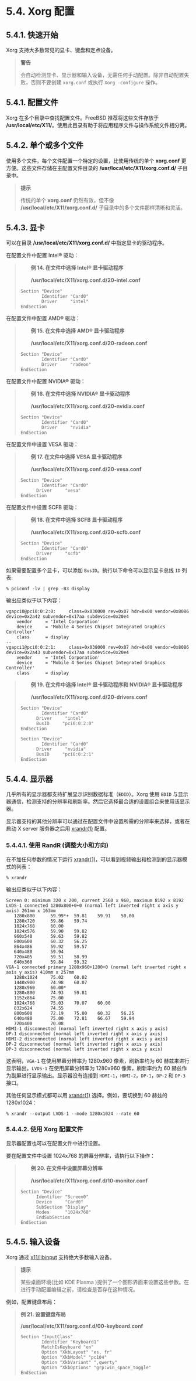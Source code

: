 # 5.4. Xorg 配置

## 5.4.1. 快速开始

Xorg 支持大多数常见的显卡、键盘和定点设备。

>**警告**
>
>会自动检测显卡、显示器和输入设备，无需任何手动配置。除非自动配置失败，否则不要创建 `xorg.conf` 或执行 `Xorg -configure` 操作。

## 5.4.1. 配置文件

Xorg 在多个目录中查找配置文件。FreeBSD 推荐将这些文件存放于 **/usr/local/etc/X11/**。使用此目录有助于将应用程序文件与操作系统文件相分离。

## 5.4.2. 单个或多个文件

使用多个文件，每个文件配置一个特定的设置，比使用传统的单个 **xorg.conf** 更方便。这些文件存储在主配置文件目录的 **/usr/local/etc/X11/xorg.conf.d/** 子目录中。

>**提示**
>
>传统的单个 **xorg.conf** 仍然有效，但不像 **/usr/local/etc/X11/xorg.conf.d/** 子目录中的多个文件那样清晰和灵活。

## 5.4.3. 显卡

可以在目录 **/usr/local/etc/X11/xorg.conf.d/** 中指定显卡的驱动程序。

在配置文件中配置 Intel® 驱动：

> 　　**例 14. 在文件中选择 Intel® 显卡驱动程序**
>
> 　　**/usr/local/etc/X11/xorg.conf.d/20-intel.conf**
>
> ```
> Section "Device"
>         Identifier "Card0"
>         Driver     "intel"
> EndSection
> ```

在配置文件中配置 AMD® 驱动：

> 　　**例 15. 在文件中选择 AMD® 显卡驱动程序**
>
> 　　**/usr/local/etc/X11/xorg.conf.d/20-radeon.conf**
>
> ```
> Section "Device"
>         Identifier "Card0"
>         Driver     "radeon"
> EndSection
> ```

在配置文件中配置 NVIDIA® 驱动：

> 　　**例 16. 在文件中选择 NVIDIA® 显卡驱动程序**
>
> 　　**/usr/local/etc/X11/xorg.conf.d/20-nvidia.conf**
>
> ```
> Section "Device"
>         Identifier "Card0"
>         Driver     "nvidia"
> EndSection
> ```

在配置文件中设置 VESA 驱动：

> 　　**例 17. 在文件中选择 VESA 显卡驱动程序**
>
> 　　**/usr/local/etc/X11/xorg.conf.d/20-vesa.conf**
>
> ```
> Section "Device"
>   	  Identifier "Card0"
>       Driver     "vesa"
> EndSection
> ```

在配置文件中设置 SCFB 驱动：

> 　　**例 18. 在文件中选择 SCFB 显卡驱动程序**
> 
> 　　**/usr/local/etc/X11/xorg.conf.d/20-scfb.conf**
> 
> ```
> Section "Device"
>    	  Identifier "Card0"
>       Driver     "scfb"
> EndSection
> ```

如果需要配置多个显卡，可以添加 `BusID`。执行以下命令可以显示显卡总线 `ID` 列表:

```
% pciconf -lv | grep -B3 display
```

输出应类似于以下内容：

```
vgapci0@pci0:0:2:0:     class=0x030000 rev=0x07 hdr=0x00 vendor=0x8086 device=0x2a42 subvendor=0x17aa subdevice=0x20e4
    vendor     = 'Intel Corporation'
    device     = 'Mobile 4 Series Chipset Integrated Graphics Controller'
    class      = display
--
vgapci1@pci0:0:2:1:     class=0x038000 rev=0x07 hdr=0x00 vendor=0x8086 device=0x2a43 subvendor=0x17aa subdevice=0x20e4
    vendor     = 'Intel Corporation'
    device     = 'Mobile 4 Series Chipset Integrated Graphics Controller'
    class      = display
```

> 　　**例 19. 在文件中选择 Intel® 显卡驱动程序和 NVIDIA® 显卡驱动程序**
> 
> 　　**/usr/local/etc/X11/xorg.conf.d/20-drivers.conf**
> 
> ```
> Section "Device"
>    	  Identifier "Card0"
>       Driver     "intel"
>       BusID     "pci0:0:2:0"
> EndSection
>
> Section "Device"
>    	  Identifier "Card0"
>       Driver     "nvidia"
>       BusID     "pci0:0:2:1"
> EndSection
> ```


## 5.4.4. 显示器

几乎所有的显示器都支持扩展显示识别数据标准（`EDID`）。Xorg 使用 `EDID` 与显示器通信，检测支持的分辨率和刷新率。然后它选择最合适的设置组合来使用该显示器。

显示器支持的其他分辨率可以通过在配置文件中设置所需的分辨率来选择，或者在启动 X server 服务器之后用 [xrandr(1)](https://man.freebsd.org/cgi/man.cgi?query=xrandr&sektion=1&format=html) 配置。

### 5.4.4.1. 使用 RandR (调整大小和方向) 

在不加任何参数的情况下运行 [xrandr(1)](https://man.freebsd.org/cgi/man.cgi?query=xrandr&sektion=1&format=html)，可以看到视频输出和检测到的显示器模式的列表：

```
% xrandr
```

输出应类似于以下内容：

```
Screen 0: minimum 320 x 200, current 2560 x 960, maximum 8192 x 8192
LVDS-1 connected 1280x800+0+0 (normal left inverted right x axis y axis) 261mm x 163mm
   1280x800      59.99*+  59.81    59.91    50.00
   1280x720      59.86    59.74
   1024x768      60.00
   1024x576      59.90    59.82
   960x540       59.63    59.82
   800x600       60.32    56.25
   864x486       59.92    59.57
   640x480       59.94
   720x405       59.51    58.99
   640x360       59.84    59.32
VGA-1 connected primary 1280x960+1280+0 (normal left inverted right x axis y axis) 410mm x 257mm
   1280x1024     75.02    60.02
   1440x900      74.98    60.07
   1280x960      60.00*
   1280x800      74.93    59.81
   1152x864      75.00
   1024x768      75.03    70.07    60.00
   832x624       74.55
   800x600       72.19    75.00    60.32    56.25
   640x480       75.00    72.81    66.67    59.94
   720x400       70.08
HDMI-1 disconnected (normal left inverted right x axis y axis)
DP-1 disconnected (normal left inverted right x axis y axis)
HDMI-2 disconnected (normal left inverted right x axis y axis)
DP-2 disconnected (normal left inverted right x axis y axis)
DP-3 disconnected (normal left inverted right x axis y axis)
```

这表明，`VGA-1` 在使用屏幕分辨率为 1280x960 像素，刷新率约为 60 赫兹来进行显示输出。`LVDS-1` 在使用屏幕分辨率为 1280x960 像素，刷新率约为 60 赫兹作为副屏进行显示输出。显示器没有连接到 `HDMI-1`，`HDMI-2`，`DP-1`，`DP-2` 和 `DP-3` 接口。

其他任何显示模式都可以用 [xrandr(1)](https://man.freebsd.org/cgi/man.cgi?query=xrandr&sektion=1&format=html) 选择。例如，要切换到 60 赫兹的 1280x1024：

```
% xrandr --output LVDS-1 --mode 1280x1024 --rate 60
```

### 5.4.4.2. 使用 Xorg 配置文件

显示器配置也可以在配置文件中进行设置。

要在配置文件中设置 1024x768 的屏幕分辨率，请执行以下操作：

> 　　**例 20. 在文件中设置屏幕分辨率**
> 
> 　　**/usr/local/etc/X11/xorg.conf.d/10-monitor.conf**
> 
> ```
> Section "Device"
>    	Identifier "Screen0"
>       Device     "Card0"
>       SubSection "Display"
>       Modes      "1024x768"
>       EndSubSection
> EndSection
> ```

## 5.4.5. 输入设备

Xorg 通过 [x11/libinput](https://cgit.freebsd.org/ports/tree/x11/libinput/) 支持绝大多数输入设备。

>**提示**
>
>某些桌面环境(比如 KDE Plasma )提供了一个图形界面来设置这些参数。在进行手动配置编辑之前，请检查是否存在这种情况。

例如，配置键盘布局：

> **例 21. 设置键盘布局**
>
> **/usr/local/etc/X11/xorg.conf.d/00-keyboard.conf**
>
> ```
> Section "InputClass"
>         Identifier "Keyboard1"
>         MatchIsKeyboard "on"
>         Option "XkbLayout" "es, fr"
>         Option "XkbModel" "pc104"
>         Option "XkbVariant" ",qwerty"
>         Option "XkbOptions" "grp:win_space_toggle"
> EndSection
> ```
